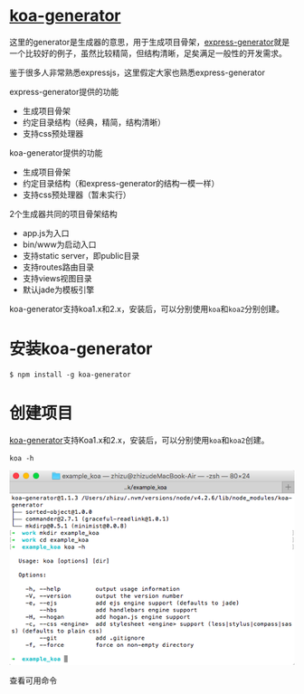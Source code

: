 # [koa-generator](github.com/base-n/koa-generator)

这里的generator是生成器的意思，用于生成项目骨架，[express-generator](https://github.com/expressjs/generator)就是一个比较好的例子，虽然比较精简，但结构清晰，足矣满足一般性的开发需求。

鉴于很多人非常熟悉expressjs，这里假定大家也熟悉express-generator

express-generator提供的功能

- 生成项目骨架
- 约定目录结构（经典，精简，结构清晰）
- 支持css预处理器

koa-generator提供的功能

- 生成项目骨架
- 约定目录结构（和express-generator的结构一模一样）
- 支持css预处理器（暂未实行）

2个生成器共同的项目骨架结构

- app.js为入口
- bin/www为启动入口
- 支持static server，即public目录
- 支持routes路由目录
- 支持views视图目录
- 默认jade为模板引擎

koa-generator支持koa1.x和2.x，安装后，可以分别使用`koa`和`koa2`分别创建。

# 安装koa-generator

```shell
$ npm install -g koa-generator
```

# 创建项目

[koa-generator](github.com/base-n/koa-generator)支持Koa1.x和2.x，安装后，可以分别使用`koa`和`koa2`创建。
```
koa -h
```
![](img/koa_help.png)

查看可用命令